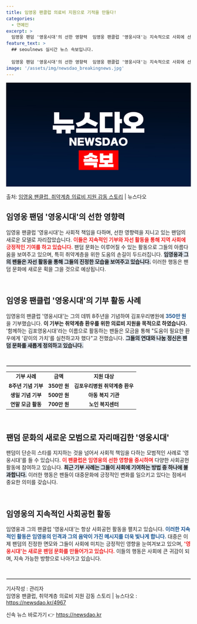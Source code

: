 ```yaml
---
title: 임영웅 팬클럽 의료비 지원으로 기적을 만들다!
categories:
  - 연예인
excerpt: >
  임영웅 팬덤 '영웅시대'의 선한 영향력  임영웅 팬클럽 '영웅시대'는 지속적으로 사회에 선한 영향력을 행사하…
feature_text: >
  ## seoulnews 실시간 뉴스 속보입니다.

  임영웅 팬덤 '영웅시대'의 선한 영향력  임영웅 팬클럽 '영웅시대'는 지속적으로 사회에 선한 영향력을 행사하…
image: '/assets/img/newsdao_breakingnews.jpg'
---
```


![뉴스다오 속보](/assets/img/newsdao_breakingnews.jpg)

<p>출처: <a href="https://newsdao.kr/4967" rel="dofollow">임영웅 팬클럽, 취약계층 의료비 지원 감동 스토리</a> | 뉴스다오</p>

<h2 data-ke-size="size26">임영웅 팬덤 '영웅시대'의 선한 영향력</h2>
<p data-ke-size="size16">임영웅 팬클럽 '영웅시대'는 사회적 책임을 다하며, 선한 영향력을 지니고 있는 팬덤의 새로운 모델로 자리잡았습니다. <b><span style="color: #ee2323;">이들은 지속적인 기부와 자선 활동을 통해 지역 사회에 긍정적인 기여를 하고 있습니다.</span></b> 팬덤 문화는 이루어질 수 있는 활동으로 그들의 아름다움을 보여주고 있으며, 특히 취약계층을 위한 도움의 손길이 두드러집니다. <b><span style="background-color: #21538527;">임영웅과 그의 팬들은 자선 활동을 통해 그들의 진정한 모습을 보여주고 있습니다.</span></b> 이러한 행동은 팬덤 문화에 새로운 획을 그을 것으로 예상됩니다.</p>

<p data-ke-size="size16">&nbsp;</p>

<h2 data-ke-size="size26">임영웅 팬클럽 '영웅시대'의 기부 활동 사례</h2>
<p data-ke-size="size16">임영웅의 팬클럽 '영웅시대'는 그의 데뷔 8주년을 기념하여 김포우리병원에 <b><span style="color: #1a5490;">350만 원</span></b>을 기부했습니다. <b><span style="ee2323;">이 기부는 취약계층 환우를 위한 의료비 지원을 목적으로 하였습니다.</span></b> '함께하는 김포영웅시대'라는 이름으로 활동하는 팬들은 모금을 통해 "도움이 필요한 환우에게 '같이의 가치'를 실천하고자 했다"고 전했습니다. <b><span style="background-color: #21538527;">그들의 연대와 나눔 정신은 팬덤 문화를 새롭게 정의하고 있습니다.</span></b></p>

<p data-ke-size="size16">&nbsp;</p>

<hr style="border: 1px solid #ccc;">

<table style="width: 100%; border-collapse: collapse;">
  <tr>
    <td style="text-align: center; height: 17px;"><b>기부 사례</b></td>
    <td style="text-align: center; height: 17px;"><b>금액</b></td>
    <td style="text-align: center; height: 17px;"><b>지원 대상</b></td>
  </tr>
  <tr>
    <td style="text-align: center; height: 17px;"><b>8주년 기념 기부</b></td>
    <td style="text-align: center; height: 17px;"><b>350만 원</b></td>
    <td style="text-align: center; height: 17px;"><b>김포우리병원 취약계층 환우</b></td>
  </tr>
  <tr>
    <td style="text-align: center; height: 17px;"><b>생일 기념 기부</b></td>
    <td style="text-align: center; height: 17px;"><b>500만 원</b></td>
    <td style="text-align: center; height: 17px;"><b>아동 복지 기관</b></td>
  </tr>
  <tr>
    <td style="text-align: center; height: 17px;"><b>연말 모금 활동</b></td>
    <td style="text-align: center; height: 17px;"><b>700만 원</b></td>
    <td style="text-align: center; height: 17px;"><b>노인 복지센터</b></td>
  </tr>
</table>

<p data-ke-size="size16">&nbsp;</p>

<h2 data-ke-size="size26">팬덤 문화의 새로운 모범으로 자리매김한 '영웅시대'</h2>
<p data-ke-size="size16">팬덤이 단순히 스타를 지지하는 것을 넘어서 사회적 책임을 다하는 모범적인 사례로 '영웅시대'를 들 수 있습니다. <b><span style="color: #ee2323;">이 팬클럽은 임영웅의 선한 영향을 중시하며</span></b> 다양한 사회공헌 활동에 참여하고 있습니다. <b><span style="background-color: #21538527;">최근 기부 사례는 그들이 사회에 기여하는 방법 중 하나에 불과합니다.</span></b> 이러한 행동은 팬들이 대중문화에 긍정적인 변화를 일으키고 있다는 점에서 중요한 의미를 갖습니다.</p>

<p data-ke-size="size16">&nbsp;</p>

<h2 data-ke-size="size26">임영웅의 지속적인 사회공헌 활동</h2>
<p data-ke-size="size16">임영웅과 그의 팬클럽 '영웅시대'는 항상 사회공헌 활동을 펼치고 있습니다. <b><span style="color: #1a5490;">이러한 지속적인 활동은 임영웅의 인격과 그의 음악이 가진 메시지를 더욱 빛나게 합니다.</span></b> 대중은 이제 팬덤의 진정한 면모와 그들이 사회에 미치는 긍정적인 영향을 눈여겨보고 있으며, <b><span style="color: #ee2323;">'영웅시대'는 새로운 팬덤 문화를 만들어가고 있습니다.</span></b> 이들의 행동은 사회에 큰 귀감이 되며, 지속 가능한 방향으로 나아가고 있습니다.</p>

<p data-ke-size="size16">&nbsp;</p>

<hr style="border: 1px solid #ccc;">

<p data-ke-size="size16">기사작성 : 관리자<br>
임영웅 팬클럽, 취약계층 의료비 지원 감동 스토리 | 뉴스다오  : <a href="https://newsdao.kr/4967">https://newsdao.kr/4967</a></p> 

신속 뉴스 바로가기 👉 <a href="https://newsdao.kr" rel="dofollow">https://newsdao.kr</a>


